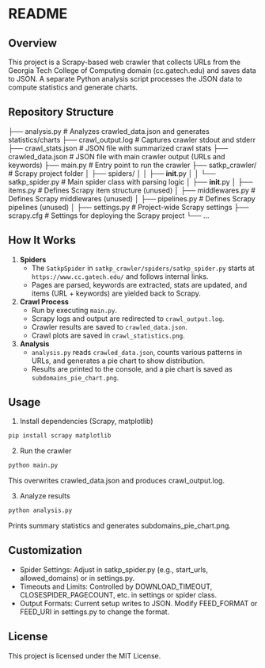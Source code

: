 # README

## Overview
This project is a Scrapy-based web crawler that collects URLs from the Georgia Tech College of Computing domain (cc.gatech.edu) and saves data to JSON. A separate Python analysis script processes the JSON data to compute statistics and generate charts.  

## Repository Structure

├── analysis.py # Analyzes crawled_data.json and generates statistics/charts 
├── crawl_output.log # Captures crawler stdout and stderr
├── crawl_stats.json # JSON file with summarized crawl stats 
├── crawled_data.json # JSON file with main crawler output (URLs and keywords) 
├── main.py # Entry point to run the crawler ├── satkp_crawler/ # Scrapy project folder 
│ ├── spiders/ 
│ │ ├── __init__.py 
│ │ └── satkp_spider.py # Main spider class with parsing logic 
│ ├── __init__.py 
│ ├── items.py # Defines Scrapy item structure (unused) 
│ ├── middlewares.py # Defines Scrapy middlewares (unused) 
│ ├── pipelines.py # Defines Scrapy pipelines (unused) 
│ ├── settings.py # Project-wide Scrapy settings 
├── scrapy.cfg # Settings for deploying the Scrapy project 
└── ...

## How It Works
1. **Spiders**  
   - The `SatkpSpider` in `satkp_crawler/spiders/satkp_spider.py` starts at `https://www.cc.gatech.edu/` and follows internal links.  
   - Pages are parsed, keywords are extracted, stats are updated, and items (URL + keywords) are yielded back to Scrapy.
2. **Crawl Process**  
   - Run by executing `main.py`.  
   - Scrapy logs and output are redirected to `crawl_output.log`.  
   - Crawler results are saved to `crawled_data.json`.
   - Crawl plots are saved in `crawl_statistics.png`.
3. **Analysis**  
   - `analysis.py` reads `crawled_data.json`, counts various patterns in URLs, and generates a pie chart to show distribution.  
   - Results are printed to the console, and a pie chart is saved as `subdomains_pie_chart.png`.

## Usage
1. Install dependencies (Scrapy, matplotlib)  
```bash
pip install scrapy matplotlib
```

2. Run the crawler
```bash
python main.py
```
This overwrites crawled_data.json and produces crawl_output.log.

3. Analyze results
```bash
python analysis.py
```
Prints summary statistics and generates subdomains_pie_chart.png.

## Customization

- Spider Settings: Adjust in satkp_spider.py (e.g., start_urls, allowed_domains) or in settings.py.
- Timeouts and Limits: Controlled by DOWNLOAD_TIMEOUT, CLOSESPIDER_PAGECOUNT, etc. in settings or spider class.
- Output Formats: Current setup writes to JSON. Modify FEED_FORMAT or FEED_URI in settings.py to change the format.

## License
This project is licensed under the MIT License.

